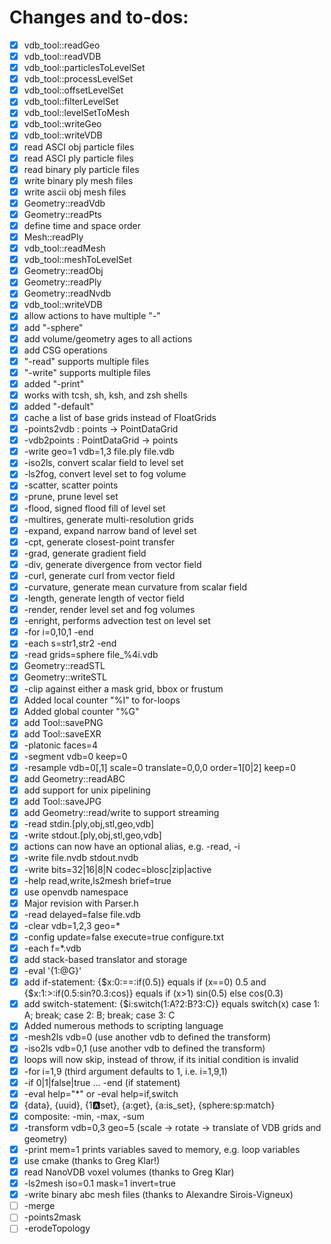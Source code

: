 
# Changes and to-dos:

- [X] vdb_tool::readGeo
- [X] vdb_tool::readVDB
- [X] vdb_tool::particlesToLevelSet
- [X] vdb_tool::processLevelSet
- [X] vdb_tool::offsetLevelSet
- [X] vdb_tool::filterLevelSet
- [X] vdb_tool::levelSetToMesh
- [X] vdb_tool::writeGeo
- [X] vdb_tool::writeVDB
- [X] read ASCI obj particle files
- [X] read ASCI ply particle files
- [X] read binary ply particle files
- [X] write binary ply mesh files
- [X] write ascii obj mesh files
- [X] Geometry::readVdb
- [X] Geometry::readPts
- [X] define time and space order
- [X] Mesh::readPly
- [X] vdb_tool::readMesh
- [X] vdb_tool::meshToLevelSet
- [X] Geometry::readObj
- [X] Geometry::readPly
- [X] Geometry::readNvdb
- [X] vdb_tool::writeVDB
- [X] allow actions to have multiple "-"
- [X] add "-sphere"
- [X] add volume/geometry ages to all actions
- [X] add CSG operations
- [X] "-read" supports multiple files
- [X] "-write" supports multiple files
- [X] added "-print"
- [X] works with tcsh, sh, ksh, and zsh shells
- [X] added "-default"
- [X] cache a list of base grids instead of FloatGrids
- [X] -points2vdb : points -> PointDataGrid
- [X] -vdb2points : PointDataGrid -> points
- [X] -write geo=1 vdb=1,3 file.ply file.vdb
- [X] -iso2ls, convert scalar field to level set
- [X] -ls2fog, convert level set to fog volume
- [X] -scatter, scatter points
- [X] -prune, prune level set
- [X] -flood, signed flood fill of level set
- [X] -multires, generate multi-resolution grids
- [X] -expand, expand narrow band of level set
- [X] -cpt, generate closest-point transfer
- [X] -grad, generate gradient field
- [X] -div, generate divergence from vector field
- [X] -curl, generate curl from vector field
- [X] -curvature, generate mean curvature from scalar field
- [X] -length, generate length of vector field
- [X] -render, render level set and fog volumes
- [X] -enright, performs advection test on level set
- [X] -for i=0,10,1 -end
- [X] -each s=str1,str2 -end
- [X] -read grids=sphere file_%4i.vdb
- [X] Geometry::readSTL
- [X] Geometry::writeSTL
- [X] -clip against either a mask grid, bbox or frustum
- [X] Added local counter "%I" to for-loops
- [X] Added global counter "%G"
- [X] add Tool::savePNG
- [X] add Tool::saveEXR
- [X] -platonic faces=4
- [X] -segment vdb=0 keep=0
- [X] -resample vdb=0[,1] scale=0 translate=0,0,0 order=1[0|2] keep=0
- [X] add Geometry::readABC
- [X] add support for unix pipelining
- [X] add Tool::saveJPG
- [X] add Geometry::read/write to support streaming
- [X] -read stdin.[ply,obj,stl,geo,vdb]
- [X] -write stdout.[ply,obj,stl,geo,vdb]
- [X] actions can now have an optional alias, e.g. -read, -i
- [X] -write file.nvdb stdout.nvdb
- [X] -write bits=32|16|8|N codec=blosc|zip|active
- [X] -help read,write,ls2mesh brief=true
- [X] use openvdb namespace
- [X] Major revision with Parser.h
- [X] -read delayed=false file.vdb
- [X] -clear vdb=1,2,3 geo=*
- [X] -config update=false execute=true configure.txt
- [X] -each f=*.vdb
- [X] add stack-based translator and storage
- [X] -eval '{1:@G}'
- [X] add if-statement: {$x:0:==:if(0.5)} equals if (x==0) 0.5 and {\$x:1:>:if(0.5:sin?0.3:cos)} equals if (x>1) sin(0.5) else cos(0.3)
- [X] add switch-statement: {\$i:switch(1:A?2:B?3:C)} equals switch(x) case 1: A; break; case 2: B; break; case 3: C
- [X] Added numerous methods to scripting language
- [X] -mesh2ls vdb=0  (use another vdb to defined the transform)
- [X] -iso2ls vdb=0,1 (use another vdb to defined the transform)
- [X] loops will now skip, instead of throw, if its initial condition is invalid
- [X] -for i=1,9  (third argument defaults to 1, i.e. i=1,9,1)
- [X] -if 0|1|false|true  ... -end (if statement)
- [X] -eval help="*" or -eval help=if,switch
- [X] {data}, {uuid}, {1:a:set}, {a:get}, {a:is_set}, {sphere:sp:match}
- [X] composite: -min, -max, -sum
- [X] -transform vdb=0,3 geo=5 (scale -> rotate -> translate of VDB grids and geometry)
- [X] -print mem=1 prints variables saved to memory, e.g. loop variables
- [X] use cmake (thanks to Greg Klar!)
- [X] read NanoVDB voxel volumes (thanks to Greg Klar)
- [X] -ls2mesh iso=0.1 mask=1 invert=true
- [X] -write binary abc mesh files (thanks to Alexandre Sirois-Vigneux)
- [ ] -merge
- [ ] -points2mask
- [ ] -erodeTopology

